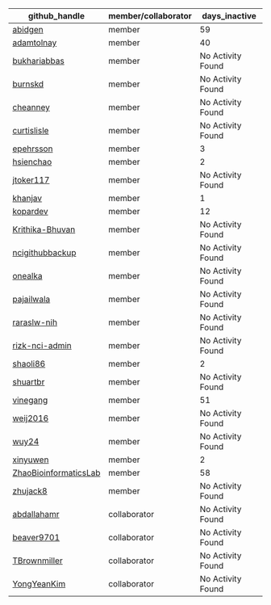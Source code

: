 
| github_handle   | member/collaborator | days_inactive |
|-----------------|----------------------|---------------|
| [abidgen](https://github.com/abidgen) | member               | 59            |
| [adamtolnay](https://github.com/adamtolnay) | member               | 40            |
| [bukhariabbas](https://github.com/bukhariabbas) | member               | No Activity Found |
| [burnskd](https://github.com/burnskd) | member               | No Activity Found |
| [cheanney](https://github.com/cheanney) | member               | No Activity Found |
| [curtislisle](https://github.com/curtislisle) | member               | No Activity Found |
| [epehrsson](https://github.com/epehrsson) | member               | 3             |
| [hsienchao](https://github.com/hsienchao) | member               | 2             |
| [jtoker117](https://github.com/jtoker117) | member               | No Activity Found |
| [khanjav](https://github.com/khanjav) | member               | 1             |
| [kopardev](https://github.com/kopardev) | member               | 12            |
| [Krithika-Bhuvan](https://github.com/Krithika-Bhuvan) | member               | No Activity Found |
| [ncigithubbackup](https://github.com/ncigithubbackup) | member               | No Activity Found |
| [onealka](https://github.com/onealka) | member               | No Activity Found |
| [pajailwala](https://github.com/pajailwala) | member               | No Activity Found |
| [raraslw-nih](https://github.com/raraslw-nih) | member               | No Activity Found |
| [rizk-nci-admin](https://github.com/rizk-nci-admin) | member               | No Activity Found |
| [shaoli86](https://github.com/shaoli86) | member               | 2             |
| [shuartbr](https://github.com/shuartbr) | member               | No Activity Found |
| [vinegang](https://github.com/vinegang) | member               | 51            |
| [weij2016](https://github.com/weij2016) | member               | No Activity Found |
| [wuy24](https://github.com/wuy24) | member               | No Activity Found |
| [xinyuwen](https://github.com/xinyuwen) | member               | 2             |
| [ZhaoBioinformaticsLab](https://github.com/ZhaoBioinformaticsLab) | member               | 58            |
| [zhujack8](https://github.com/zhujack8) | member               | No Activity Found |
| [abdallahamr](https://github.com/abdallahamr) | collaborator         | No Activity Found |
| [beaver9701](https://github.com/beaver9701) | collaborator         | No Activity Found |
| [TBrownmiller](https://github.com/TBrownmiller) | collaborator         | No Activity Found |
| [YongYeanKim](https://github.com/YongYeanKim) | collaborator         | No Activity Found |
